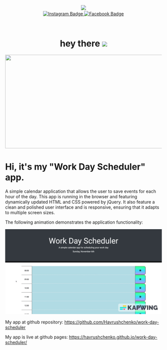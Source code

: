 <div id="header" align="center">
  <img src="https://media.giphy.com/media/jdPMeyv9rn0hZHh8n9/giphy.gif" width="100"/>
</div>
<div id="badges" align="center">
<a href="https://www.instagram.com/xxfriendlyfirexx/">
  <img src="https://img.shields.io/badge/Instagram-orange?style=for-the-badge&logo=instagram&logoColor=white" alt="Instagram Badge"/>
</a>
<a href="https://www.facebook.com/havrushchenko.volodya">
  <img src="https://img.shields.io/badge/Facebook-blue?style=for-the-badge&logo=facebook&logoColor=white" alt="Facebook Badge"/>
</a>
  <p><img src="https://komarev.com/ghpvc/?username=Havrushchenko&style=flat-square&color=blue" alt=""/></p>
<h1>
  hey there
  <img src="https://media.giphy.com/media/hvRJCLFzcasrR4ia7z/giphy.gif" width="30px"/>
</h1>
</div>
<div align="center">
  <img src="https://media.giphy.com/media/dWesBcTLavkZuG35MI/giphy.gif" width="600" height="300"/>
</div>

# Hi, it's my "Work Day Scheduler" app.

A simple calendar application that allows the user to save events for each hour of the day. This app is running in the browser and featuring dynamically updated HTML and CSS powered by jQuery. It also feature a clean and polished user interface and is responsive, ensuring that it adapts to multiple screen sizes.

The following animation demonstrates the application functionality:

![Demonstration of the Work Day Scheduler](./assets/img/work-day-scheduler.gif)

My app at github repository: https://github.com/Havrushchenko/work-day-scheduler

My app is live at github pages: https://havrushchenko.github.io/work-day-scheduler/